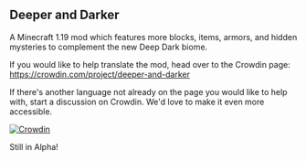 Deeper and Darker
-
A Minecraft 1.19 mod which features more blocks, items, armors, and hidden mysteries to complement the new Deep Dark biome.

If you would like to help translate the mod, head over to the Crowdin page: https://crowdin.com/project/deeper-and-darker

If there's another language not already on the page you would like to help with, start a discussion on Crowdin. We'd love to make it even more accessible.


[![Crowdin](https://badges.crowdin.net/deeper-and-darker/localized.svg)](https://crowdin.com/project/deeper-and-darker)

Still in Alpha!
